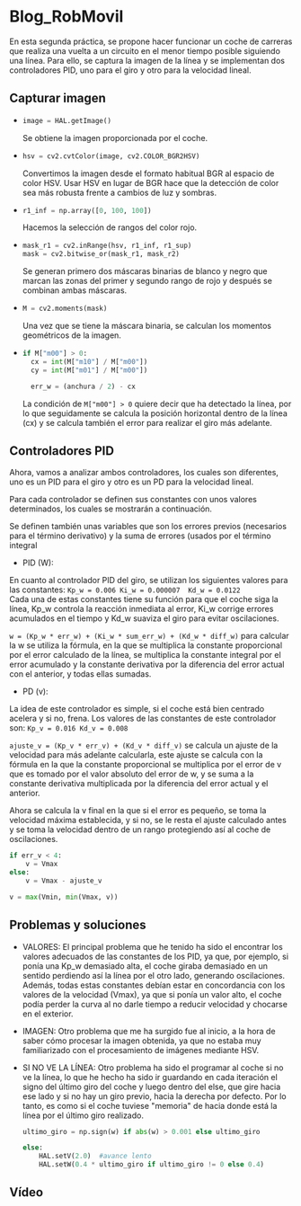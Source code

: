 # Blog_RobMovil

En esta segunda práctica, se propone hacer funcionar un coche de carreras que realiza una vuelta a un circuito en el menor tiempo posible siguiendo una línea. Para ello, se captura la imagen de la línea y se implementan dos controladores PID, uno para el giro y otro para la velocidad lineal.

## Capturar imagen

- ```python
  image = HAL.getImage()
  ```
  Se obtiene la imagen proporcionada por el coche.

- ```python
  hsv = cv2.cvtColor(image, cv2.COLOR_BGR2HSV)
  ```
  Convertimos la imagen desde el formato habitual BGR al espacio de color HSV. Usar HSV en lugar de BGR hace     que la detección de color sea más robusta frente a cambios de luz y sombras.

- ```python
  r1_inf = np.array([0, 100, 100])
  ```
  Hacemos la selección de rangos del color rojo.

- ```python
  mask_r1 = cv2.inRange(hsv, r1_inf, r1_sup)
  mask = cv2.bitwise_or(mask_r1, mask_r2)
  ```
  Se generan primero dos máscaras binarias de blanco y negro que marcan las zonas del primer y segundo rango     de rojo y después se combinan ambas máscaras.

- ```python
  M = cv2.moments(mask)
  ```
  Una vez que se tiene la máscara binaria, se calculan los momentos geométricos de la imagen.

- ```python
  if M["m00"] > 0:
    cx = int(M["m10"] / M["m00"])
    cy = int(M["m01"] / M["m00"])

    err_w = (anchura / 2) - cx
    ```
  La condición de `M["m00"] > 0` quiere decir que ha detectado la línea, por lo que seguidamente se calcula la   posición horizontal dentro de la línea (cx) y se calcula también el error para realizar el giro más            adelante.

## Controladores PID

Ahora, vamos a analizar ambos controladores, los cuales son diferentes, uno es un PID para el giro y otro es un PD para la velocidad lineal.

Para cada controlador se definen sus constantes con unos valores determinados, los cuales se mostrarán a continuación.

Se definen también unas variables que son los errores previos (necesarios para el término derivativo) y la suma de errores (usados por el término integral

- PID (W):

En cuanto al controlador PID del giro, se utilizan los siguientes valores para las constantes: 
`Kp_w = 0.006
Ki_w = 0.000007 
Kd_w = 0.0122`  
Cada una de estas constantes tiene su función para que el coche siga la línea, Kp_w controla la reacción inmediata al error, Ki_w corrige errores acumulados en el tiempo y Kd_w suaviza el giro para evitar oscilaciones.

`w = (Kp_w * err_w) + (Ki_w * sum_err_w) + (Kd_w * diff_w)` para calcular la w se utiliza la fórmula, en la que se multiplica la constante proporcional por el error calculado de la línea, se multiplica la constante integral por el error acumulado y la constante derivativa por la diferencia del error actual con el anterior, y todas ellas sumadas.


- PD (v):

La idea de este controlador es simple, si el coche está bien centrado acelera y si no, frena. Los valores de las constantes de este controlador son:
`Kp_v = 0.016
Kd_v = 0.008`

`ajuste_v = (Kp_v * err_v) + (Kd_v * diff_v)` se calcula un ajuste de la velocidad para más adelante calcularla, este ajuste se calcula con la fórmula en la que la constante proporcional se multiplica por el error de v que es tomado por el valor absoluto del error de w, y se suma a la constante derivativa multiplicada por la diferencia del error actual y el anterior.

Ahora se calcula la v final en la que si el error es pequeño, se toma la velocidad máxima establecida, y si no, se le resta el ajuste calculado antes y se toma la velocidad dentro de un rango protegiendo así al coche de oscilaciones.
```python
if err_v < 4:
    v = Vmax
else:
    v = Vmax - ajuste_v

v = max(Vmin, min(Vmax, v))
```

## Problemas y soluciones

- VALORES:
  El principal problema que he tenido ha sido el encontrar los valores adecuados de las constantes de los PID, ya que, por ejemplo, si ponía una Kp_w demasiado alta, el coche giraba demasiado en un sentido perdiendo así la línea por el otro lado, generando oscilaciones. Además, todas estas constantes debían estar en concordancia con los valores de la velocidad (Vmax), ya que si ponía un valor alto, el coche podía perder la curva al no darle tiempo a reducir velocidad y chocarse en el exterior.

- IMAGEN:
  Otro problema que me ha surgido fue al inicio, a la hora de saber cómo procesar la imagen obtenida, ya que no estaba muy familiarizado con el procesamiento de imágenes mediante HSV.

- SI NO VE LA LÍNEA:
  Otro problema ha sido el programar al coche si no ve la línea, lo que he hecho ha sido ir guardando en cada iteración el signo del último giro del coche y luego dentro del else, que gire hacia ese lado y si no hay un giro previo, hacia la derecha por defecto. Por lo tanto, es como si el coche tuviese "memoria" de hacia donde está la línea por el último giro realizado.
  ```python
  ultimo_giro = np.sign(w) if abs(w) > 0.001 else ultimo_giro

  else:
      HAL.setV(2.0)  #avance lento
      HAL.setW(0.4 * ultimo_giro if ultimo_giro != 0 else 0.4) 

## Vídeo
